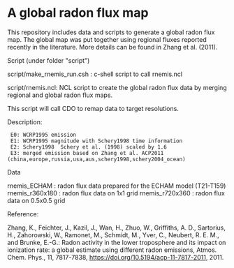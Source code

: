 # A global radon flux map

This repository includes data and scripts to generate a global radon flux map. 
The global map was put together using regional fluxes reported recently in the 
literature. More details can be found in Zhang et al. (2011).  


Script (under folder "script") 

   script/make_rnemis_run.csh : c-shell script to call rnemis.ncl  
   
   script/rnemis.ncl: NCL script to create the global radon flux data by merging regional and global radon flux maps. 
   
   This script will call CDO to remap data to target resolutions. 
   
   Description: 
   
     E0: WCRP1995 emission 
     E1: WCRP1995 magnitude with Schery1998 time information  
     E2: Schery1998  Schery et al. (1998) scaled by 1.6 
     E3: merged emission based on Zhang et al. ACP2011 (china,europe,russia,usa,aus,schery1998,schery2004_ocean) 

Data 

   rnemis_ECHAM : radon flux data prepared for the ECHAM model (T21-T159)
   rnemis_r360x180 : radon flux data on 1x1 grid 
   rnemis_r720x360 : radon flux data on 0.5x0.5 grid 


Reference: 

   Zhang, K., Feichter, J., Kazil, J., Wan, H., Zhuo, W., Griffiths, A. D.,
   Sartorius, H., Zahorowski, W., Ramonet, M., Schmidt, M., Yver, C.,
   Neubert, R. E. M., and Brunke, E.-G.:
   Radon activity in the lower troposphere and its impact on ionization rate:
   a global estimate using different radon emissions,
   Atmos. Chem. Phys., 11, 7817-7838,
   https://doi.org/10.5194/acp-11-7817-2011, 2011.
 
